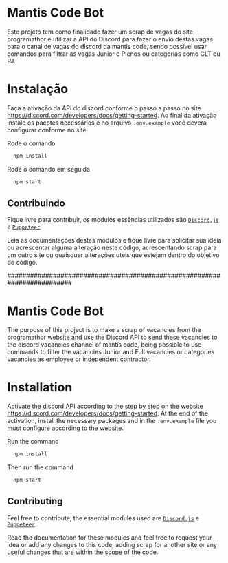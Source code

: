 
# Mantis Code Bot

Este projeto tem como finalidade fazer um scrap de vagas do site programathor e utilizar a API do Discord para fazer o envio destas vagas para o canal de vagas do discord da mantis code, sendo possível usar comandos para filtrar as  vagas Junior  e Plenos  ou categorias  como CLT ou PJ.

# Instalação

Faça a  ativação da API do  discord  conforme o passo a  passo no  site https://discord.com/developers/docs/getting-started.
Ao final da ativação instale os pacotes necessários e no arquivo `.env.example` você  devera configurar conforme no site.

Rode o comando

```bash
  npm install
```
Rode o comando em seguida

```bash
  npm start
```




## Contribuindo

Fique livre para contribuir, os modulos essências utilizados são <a href='https://discord.js.org/#/'>`Discord.js`</a> e <a href='https://pptr.dev/category/introduction'>`Puppeteer`</a>

Leia as documentações destes modulos  e fique livre para solicitar  sua  ideia ou acrescentar  alguma alteração neste código, acrescentando scrap para um outro site ou quaisquer alterações  uteis  que estejam dentro  do  objetivo do código.

#########################################################################
# Mantis Code Bot

The purpose of this project is to make a scrap of vacancies from the programathor website and use the Discord API to send these vacancies to the discord vacancies channel of mantis code, being possible to use commands to filter the vacancies Junior and Full vacancies or categories vacancies as employee or independent contractor.

# Installation

Activate the discord API according to the step by step on the website https://discord.com/developers/docs/getting-started.
At the end of the activation, install the necessary packages and in the `.env.example` file you must configure according to the website.

Run the command

```bash
  npm install
```
Then run the command

```bash
  npm start
```




## Contributing

Feel free to contribute, the essential modules used are <a href='https://discord.js.org/#/'>`Discord.js`</a> e <a href='https://pptr.dev/category/introduction'>`Puppeteer`</a>

Read the documentation for these modules and feel free to request your idea or add any changes to this code, adding scrap for another site or any useful changes that are within the scope of the code.

